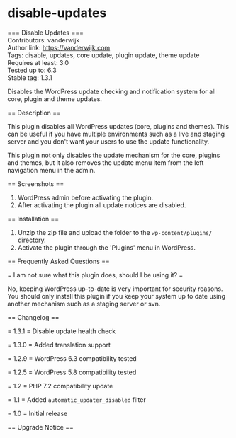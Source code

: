 # disable-updates

=== Disable Updates ===  
Contributors: vanderwijk  
Author link: https://vanderwijk.com  
Tags: disable, updates, core update, plugin update, theme update  
Requires at least: 3.0  
Tested up to: 6.3  
Stable tag: 1.3.1  

Disables the WordPress update checking and notification system for all core, plugin and theme updates.

== Description ==

This plugin disables all WordPress updates (core, plugins and themes). This can be useful if you have multiple environments such as a live and staging server and you don't want your users to use the update functionality.

This plugin not only disables the update mechanism for the core, plugins and themes, but it also removes the update menu item from the left navigation menu in the admin.

== Screenshots ==

1. WordPress admin before activating the plugin.
2. After activating the plugin all update notices are disabled.

== Installation ==

1. Unzip the zip file and upload the folder to the `wp-content/plugins/` directory.
2. Activate the plugin through the 'Plugins' menu in WordPress.

== Frequently Asked Questions ==

= I am not sure what this plugin does, should I be using it? =

No, keeping WordPress up-to-date is very important for security reasons. You should only install this plugin if you keep your system up to date using another mechanism such as a staging server or svn.

== Changelog ==

= 1.3.1 =
Disable update health check

= 1.3.0 =
Added translation support

= 1.2.9 =
WordPress 6.3 compatibility tested

= 1.2.5 =
WordPress 5.8 compatibility tested

= 1.2 =
PHP 7.2 compatibility update

= 1.1 =
Added `automatic_updater_disabled` filter

= 1.0 =
Initial release

== Upgrade Notice ==